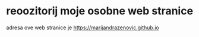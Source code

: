 # reoozitorij moje osobne web stranice

adresa ove web stranice je https://marijandrazenovic.github.io

